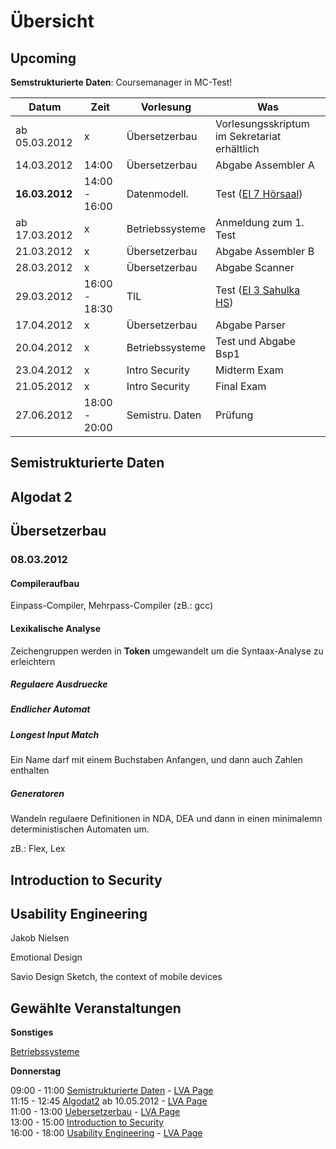 Übersicht
=========

Upcoming
--------

**Semstrukturierte Daten**: Coursemanager in MC-Test!

Datum			| Zeit			| Vorlesung			| Was
----------------|---------------|-------------------|-----
ab 05.03.2012 	| 		x		|	Übersetzerbau 	|	Vorlesungsskriptum im Sekretariat erhältlich
14.03.2012    	| 14:00 		| Übersetzerbau 	| Abgabe Assembler A 	
**16.03.2012**  | 14:00 - 16:00 | Datenmodell.		| Test ([EI 7 Hörsaal](https://tiss.tuwien.ac.at/events/roomSchedule.xhtml?windowId=290&roomCode=E7&initialDate=20120316))
ab 17.03.2012	| 		x		| Betriebssysteme 	| Anmeldung zum 1. Test
21.03.2012		|		x		| Übersetzerbau		| Abgabe Assembler B
28.03.2012		|		x		| Übersetzerbau		| Abgabe Scanner
29.03.2012    	| 16:00 - 18:30 | TIL 				| Test ([EI 3 Sahulka HS](https://tiss.tuwien.ac.at/events/roomSchedule.xhtml?windowId=dea&roomCode=E3&initialDate=20120329))
17.04.2012		|		x		| Übersetzerbau		| Abgabe Parser
20.04.2012    	|  		x		| Betriebssysteme 	| Test und Abgabe Bsp1
23.04.2012		|		x		| Intro	Security	|	Midterm Exam
21.05.2012		|		x		|	Intro Security	|	Final Exam
27.06.2012    	| 18:00 - 20:00 | Semistru. Daten 	| Prüfung



Semistrukturierte Daten
-----------------------

Algodat 2
---------


Übersetzerbau
-------------

### 08.03.2012

#### Compileraufbau

Einpass-Compiler, Mehrpass-Compiler (zB.: gcc)

#### Lexikalische Analyse

Zeichengruppen werden in **Token** umgewandelt um die Syntaax-Analyse zu 
erleichtern

##### Regulaere Ausdruecke

##### Endlicher Automat

##### Longest Input Match

Ein Name darf mit einem Buchstaben Anfangen, und dann auch Zahlen enthalten

##### Generatoren

Wandeln regulaere Definitionen in NDA, DEA und dann in einen minimalemn
deterministischen Automaten um.

zB.: Flex, Lex 

Introduction to Security
-------------------------

Usability Engineering
---------------------

Jakob Nielsen

Emotional Design

Savio Design Sketch, the context of mobile devices


Gewählte Veranstaltungen
------------------------
**Sonstiges** 

[Betriebssysteme]

**Donnerstag**

09:00 - 11:00 [Semistrukturierte Daten] - [LVA Page](http://www.dbai.tuwien.ac.at/education/ssd/)  
11:15 - 12:45 [Algodat2] ab 10.05.2012 - [LVA Page](https://www.ads.tuwien.ac.at/w/SS12/186815_Algorithmen_und_Datenstrukturen_2_VU_3.0)  
11:00 - 13:00 [Uebersetzerbau] - [LVA Page](http://www.complang.tuwien.ac.at/andi/185A48)  
13:00 - 15:00 [Introduction to Security]  
16:00 - 18:00 [Usability Engineering] -  [LVA Page](http://www.inso.tuwien.ac.at/lectures/usability/)  



[Algodat2]: https://www.ads.tuwien.ac.at/w/SS12/186815_Algorithmen_und_Datenstrukturen_2_VU_3.0
[Uebersetzerbau]: https://tiss.tuwien.ac.at/course/courseDetails.xhtml?courseNr=185A48&semester=2012S
[Introduction to Security]: https://tiss.tuwien.ac.at/course/courseDetails.xhtml?courseNr=188916&semester=2012S
[Semistrukturierte Daten]: https://tiss.tuwien.ac.at/course/courseDetails.xhtml?courseNr=184705&semester=2012S
[Usability Engineering]: https://tiss.tuwien.ac.at/course/educationDetails.xhtml?windowId=3a3&semester=2012S&courseNr=183123
[Betriebssysteme]: https://tiss.tuwien.ac.at/course/educationDetails.xhtml?windowId=4ce&semester=2012S&courseNr=182709